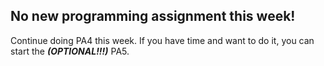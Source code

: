 ## No new programming assignment this week!

Continue doing PA4 this week. If you have time and want to do it, you can start the ***(OPTIONAL!!!)*** PA5.